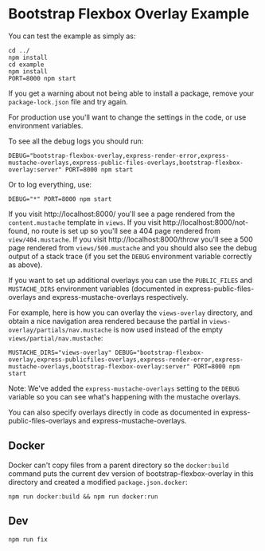# Bootstrap Flexbox Overlay Example

You can test the example as simply as:

```
cd ../
npm install
cd example
npm install
PORT=8000 npm start
```

If you get a warning about not being able to install a package, remove your `package-lock.json` file and try again.

For production use you'll want to change the settings in the code, or use environment variables.

To see all the debug logs you should run:

```
DEBUG="bootstrap-flexbox-overlay,express-render-error,express-mustache-overlays,express-public-files-overlays,bootstrap-flexbox-overlay:server" PORT=8000 npm start
```

Or to log everything, use:

```
DEBUG="*" PORT=8000 npm start
```

If you visit http://localhost:8000/ you'll see a page rendered from the `content.mustache` template in `views`. If you visit http://localhost:8000/not-found, no route is set up so you'll see a 404 page rendered from `view/404.mustache`. If you visit http://localhost:8000/throw you'll see a 500 page rendered from `views/500.mustache` and you should also see the debug output of a stack trace (if you set the `DEBUG` environment variable correctly as above).

If you want to set up additional overlays you can use the `PUBLIC_FILES` and `MUSTACHE_DIRS` environment variables (documented in express-public-files-overlays and express-mustache-overlays respectively.

For example, here is how you can overlay the `views-overlay` directory, and obtain a nice navigation area rendered because the partial in `views-overlay/partials/nav.mustache` is now used instead of the empty `views/partial/nav.mustache`:

```
MUSTACHE_DIRS="views-overlay" DEBUG="bootstrap-flexbox-overlay,express-publicfiles-overlays,express-render-error,express-mustache-overlays,bootstrap-flexbox-overlay:server" PORT=8000 npm start
```

Note: We've added the `express-mustache-overlays` setting to the `DEBUG` variable so you can see what's happening with the mustache overlays.

You can also specify overlays directly in code as documented in express-public-files-overlays and express-mustache-overlays.


## Docker

Docker can't copy files from a parent directory so the `docker:build` command puts the current dev version of bootstrap-flexbox-overlay in this directory and created a modified `package.json.docker`:

```
npm run docker:build && npm run docker:run
```

## Dev

```
npm run fix
```
